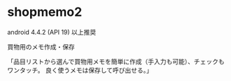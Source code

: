# shopmemo2
android 4.4.2 (API 19) 以上推奨

買物用のメモ作成・保存

「品目リストから選んで買物用メモを簡単に作成（手入力も可能）、チェックもワンタッチ。
良く使うメモは保存して呼び出せる。」
